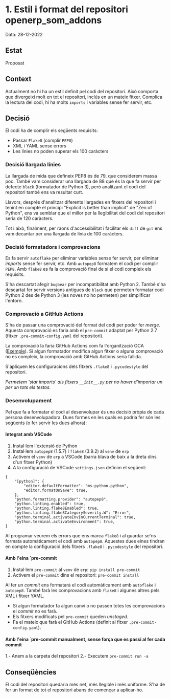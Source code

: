 # 1. Estil i format del repositori openerp_som_addons

Data: 28-12-2022

## Estat

Proposat

## Context

Actualment no hi ha un estil definit pel codi del repositori. Això comporta que divergeixi molt en tot el repositori, inclús en un mateix fitxer. Complica la lectura del codi, hi ha molts `imports` i variables sense fer servir, etc.

## Decisió

El codi ha de complir els següents requisits:

- Passar `Flake8` (complir `PEP8`)
- XML i YAML sense errors
- Les línies no poden superar els 100 caràcters

### Decisió llargada línies

La llargada de mida que defineix PEP8 és de 79, que considerem massa poc. També vam considerar una llargada de 88 que és la que fa servir per defecte `black` (formatador de Python 3), però analitzant el codi del repositori també ens va resultar curt.

Llavors, després d'analitzar diferents llargades en fitxers del repositori i tenint en compte el principi "Explicit is better than implicit" de "Zen of Python", ens va semblar que el millor per la llegibilitat del codi del repositori seria de 120 caràcters.

Tot i això, finalment, per raons d'accessibilitat i facilitar els `diff` de `git` ens vam decantar per una llargada de línia de 100 caràcters.

### Decisió formatadors i comprovacions

Es fa servir `autoflake` per eliminar variables sense fer servir, per eliminar _imports_ sense fer servir, etc. Amb `autopep8` formatem el codi per complir `PEP8`. Amb `flake8` es fa la comprovació final de si el codi compleix els requisits.

S'ha descartat afegir `bugbear` per incompatibilitat amb Python 2. També s'ha descartat fer servir versions antigues de `black` que permeten formatar codi Python 2 des de Python 3 (les noves no ho permeten) per simplificar l'entorn.

### Comprovació a GitHub Actions

S'ha de passar una comprovació del format del codi per poder fer _merge_. Aquesta comprovació es faria amb el `pre-commit` adaptat per Python 2.7 (fitxer `.pre-commit-config.yaml` del repositori).

La comprovació la faria GitHub Actions com fa l'organització OCA ([Exemple](https://github.com/OCA/account-analytic/blob/14.0/.github/workflows/pre-commit.yml)). Si algun formatador modifica algun fitxer o alguna comprovació no es compleix, la comprovació amb GitHub Actions seria fallida.

S'apliquen les configuracions dels fitxers `.flake8` i `.pycodestyle` del repositori.

_Permetem 'star imports' als fitxers `__init__.py` per no haver d'importar un per un tots els testos._

### Desenvolupament

Pel que fa a formatar el codi al desenvolupar és una decisió pròpia de cada persona desenvolupadora. Dues formes en les quals es podria fer són les següents (o fer servir les dues alhora):

#### Integrat amb VSCode

1. Instal·lem l'extensió de Python
2. Instal·lem `autopep8` (1.5.7) i `flake8` (3.9.2) al `venv` de `erp`
3. Activem el `venv` de `erp` a VSCode (barra blava de baix a la dreta dins d'un fitxer Python)
4. A la configuració de VSCode `settings.json` definim el següent:

```
{
    "[python]": {
        "editor.defaultFormatter": "ms-python.python",
        "editor.formatOnSave": true,
    },
    "python.formatting.provider": "autopep8",
    "python.linting.enabled": true,
    "python.linting.flake8Enabled": true,
    "python.linting.flake8CategorySeverity.W": "Error",
    "python.terminal.activateEnvInCurrentTerminal": true,
    "python.terminal.activateEnvironment": true,
}
```

Al programar veurem els errors que ens marca `flake8` i al guardar se'ns formata automàticament el codi amb `autopep8`. Aquestes dues eines tindran en compte la configuració dels fitxers `.flake8` i `.pycodestyle` del repositori.

#### Amb l'eina `pre-commit

1. Instal·lem `pre-commit` al `venv` de `erp`: `pip install pre-commit`
2. Activem el `pre-commit` dins el repositori: `pre-commit install`

Al fer un _commit_ ens formatarà el codi automàticament amb `autoflake` i `autopep8`. També farà les comprovacions amb `flake8` i algunes altres pels XML i fitxer YAML.

- Si algun formatador fa algun canvi o no passen totes les comprovacions el _commit_ no es farà.
- Els fitxers modificats pel `pre-commit` queden _unstaged_.
- Fa el mateix que farà el GitHub Actions (definit al fitxer `.pre-commit-config.yaml`).

#### Amb l'eina `pre-commit manualment, sense força que es passi al fer cada commit
1.- Anem a la carpeta del repositori
2.- Executem `pre-commit run -a`

## Conseqüències

El codi del repositori quedaria més net, més llegible i més uniforme. S'ha de fer un format de tot el repositori abans de començar a aplicar-ho.
